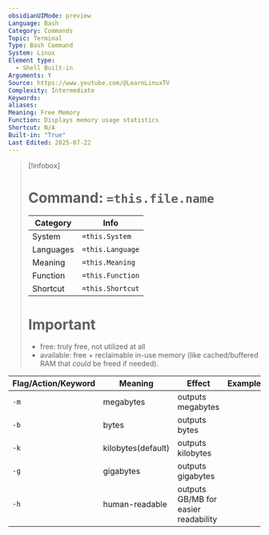 ```yaml
---
obsidianUIMode: preview
Language: Bash
Category: Commands
Topic: Terminal
Type: Bash Command
System: Linux
Element type:
  - Shell Built-in
Arguments: Y
Source: https://www.youtube.com/@LearnLinuxTV
Complexity: Intermediate
Keywords: 
aliases: 
Meaning: Free Memory
Function: Displays memory usage statistics
Shortcut: N/A
Built-in: "True"
Last Edited: 2025-07-22
---
```

>[!infobox]
> # Command: `=this.file.name`
> Category |  Info |
> ---|---|
> System|`=this.System`
> Languages|`=this.Language`
> Meaning|`=this.Meaning`
> Function| `=this.Function`
> Shortcut|`=this.Shortcut`
> # Important
> - free: truly free, not utilized at all
> - available: free + reclaimable in-use memory (like cached/buffered RAM that _could_ be freed if needed).

| Flag/Action/Keyword | Meaning            | Effect                               | Example |
| ------------------- | ------------------ | ------------------------------------ | ------- |
| `-m`                | megabytes          | outputs megabytes                    |         |
| `-b`                | bytes              | outputs bytes                        |         |
| `-k`                | kilobytes(default) | outputs kilobytes                    |         |
| `-g`                | gigabytes          | outputs gigabytes                    |         |
| `-h`                | human-readable     | outputs GB/MB for easier readability |         |
